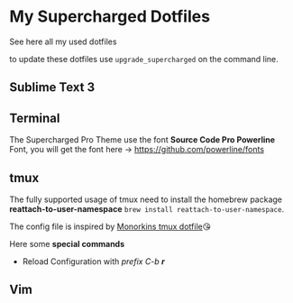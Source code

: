 # My Supercharged Dotfiles
See here all my used dotfiles

to update these dotfiles use `upgrade_supercharged` on the command line.

## Sublime Text 3

## Terminal
The Supercharged Pro Theme use the font **Source Code Pro Powerline** Font, you will get the font here → https://github.com/powerline/fonts

## tmux
The fully supported usage of tmux need to install the homebrew package **reattach-to-user-namespace** `brew install reattach-to-user-namespace`.

The config file is inspired by [Monorkins tmux dotfile](https://github.com/monorkin/dotfiles/blob/417fd14199a7470c5e924c0f5567b3987632047c/tmux.conf)😘

Here some **special commands**

* Reload Configuration with *prefix C-b **r***

## Vim
